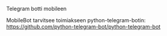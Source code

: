 Telegram botti mobileen

MobileBot tarvitsee toimiakseen python-telegram-botin:
https://github.com/python-telegram-bot/python-telegram-bot
